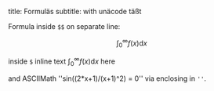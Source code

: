 title: Formuläs
subtitle: with unäcode täßt

Formula inside `$$` on separate line:

$$\int_0^{\infty} f(x) \mathrm{d}x$$

inside `$` inline text $\int_0^{\infty} f(x) \mathrm{d}x$ here

and ASCIIMath ''sin((2*x+1)/(x+1)^2) = 0'' via enclosing in `''`.
